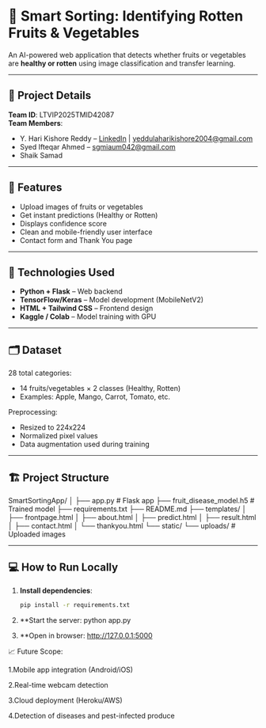 # 🧠 Smart Sorting: Identifying Rotten Fruits & Vegetables

An AI-powered web application that detects whether fruits or vegetables are **healthy or rotten** using image classification and transfer learning.

---

## 📌 Project Details

**Team ID**: LTVIP2025TMID42087  
**Team Members**:
- Y. Hari Kishore Reddy – [LinkedIn](https://www.linkedin.com) | yeddulaharikishore2004@gmail.com  
- Syed Ifteqar Ahmed – sgmiaum042@gmail.com  
- Shaik Samad

---

## 🚀 Features

- Upload images of fruits or vegetables
- Get instant predictions (Healthy or Rotten)
- Displays confidence score
- Clean and mobile-friendly user interface
- Contact form and Thank You page

---

## 🧠 Technologies Used

- **Python + Flask** – Web backend
- **TensorFlow/Keras** – Model development (MobileNetV2)
- **HTML + Tailwind CSS** – Frontend design
- **Kaggle / Colab** – Model training with GPU

---

## 🗂 Dataset

28 total categories:
- 14 fruits/vegetables × 2 classes (Healthy, Rotten)
- Examples: Apple, Mango, Carrot, Tomato, etc.

Preprocessing:
- Resized to 224x224
- Normalized pixel values
- Data augmentation used during training

---

## 🏗 Project Structure

SmartSortingApp/
│
├── app.py # Flask app
├── fruit_disease_model.h5 # Trained model
├── requirements.txt
├── README.md
├── templates/
│ ├── frontpage.html
│ ├── about.html
│ ├── predict.html
│ ├── result.html
│ ├── contact.html
│ └── thankyou.html
└── static/
└── uploads/ # Uploaded images


---

## 💻 How to Run Locally

1. **Install dependencies**:
   ```bash
   pip install -r requirements.txt

2. **Start the server:
   python app.py

3. **Open in browser:
   http://127.0.0.1:5000


📈 Future Scope:

1.Mobile app integration (Android/iOS)

2.Real-time webcam detection

3.Cloud deployment (Heroku/AWS)

4.Detection of diseases and pest-infected produce
